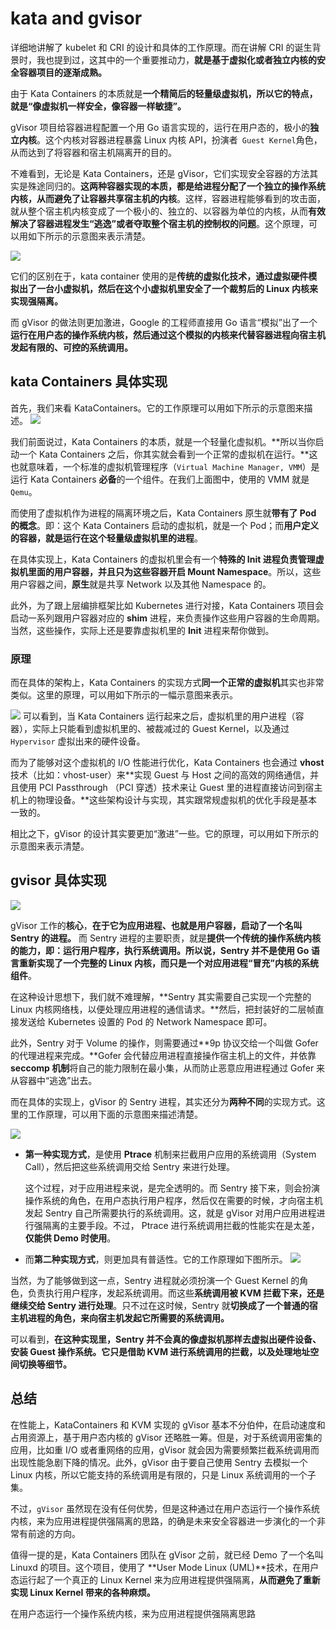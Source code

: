 # kata and gvisor
详细地讲解了 kubelet 和 CRI 的设计和具体的工作原理。而在讲解 CRI 的诞生背景时，我也提到过，这其中的一个重要推动力，**就是基于虚拟化或者独立内核的安全容器项目的逐渐成熟。**

由于 Kata Containers 的本质就是**一个精简后的轻量级虚拟机，所以它的特点，就是“像虚拟机一样安全，像容器一样敏捷”。**

gVisor 项目给容器进程配置一个用 Go 语言实现的，运行在用户态的，极小的**独立内核**。这个内核对容器进程暴露 Linux 内核 API，扮演者` Guest Kernel`角色，从而达到了将容器和宿主机隔离开的目的。

不难看到，无论是 Kata Containers，还是 gVisor，它们实现安全容器的方法其实是殊途同归的。**这两种容器实现的本质，都是给进程分配了一个独立的操作系统内核，从而避免了让容器共享宿主机的内核**。这样，容器进程能够看到的攻击面，就从整个宿主机内核变成了一个极小的、独立的、以容器为单位的内核，从而**有效解决了容器进程发生“逃逸”或者夺取整个宿主机的控制权的问题**。这个原理，可以用如下所示的示意图来表示清楚。

![](https://static001.geekbang.org/resource/image/51/1d/513b9303c0d2e428b88483e38693741d.png)

它们的区别在于，kata container 使用的是**传统的虚拟化技术，通过虚拟硬件模拟出了一台小虚拟机，然后在这个小虚拟机里安全了一个裁剪后的 Linux 内核来实现强隔离。**

而 gVisor 的做法则更加激进，Google 的工程师直接用 Go 语言“模拟”出了一个**运行在用户态的操作系统内核，然后通过这个模拟的内核来代替容器进程向宿主机发起有限的、可控的系统调用。**

## kata Containers 具体实现
首先，我们来看 KataContainers。它的工作原理可以用如下所示的示意图来描述。
![](https://static001.geekbang.org/resource/image/8d/89/8d7bbc8acaf27adff890f0be637df889.png)

我们前面说过，Kata Containers 的本质，就是一个轻量化虚拟机。**所以当你启动一个 Kata Containers 之后，你其实就会看到一个正常的虚拟机在运行。**这也就意味着，一个标准的虚拟机管理程序（`Virtual Machine Manager, VMM`）是运行 Kata Containers **必备**的一个组件。在我们上面图中，使用的 VMM 就是 `Qemu`。

而使用了虚拟机作为进程的隔离环境之后，Kata Containers 原生就**带有了 Pod 的概念**。即：这个 Kata Containers 启动的虚拟机，就是一个 Pod；而**用户定义的容器，就是运行在这个轻量级虚拟机里的进程**。

在具体实现上，Kata Containers 的虚拟机里会有一个**特殊的 Init 进程负责管理虚拟机里面的用户容器，并且只为这些容器开启 Mount Namespace**。所以，这些用户容器之间，**原生**就是共享 Network 以及其他 Namespace 的。


此外，为了跟上层编排框架比如 Kubernetes 进行对接，Kata Containers 项目会启动一系列跟用户容器对应的 **shim** 进程，来负责操作这些用户容器的生命周期。当然，这些操作，实际上还是要靠虚拟机里的 **Init** 进程来帮你做到。


### 原理
而在具体的架构上，Kata Containers 的实现方式**同一个正常的虚拟机**其实也非常类似。这里的原理，可以用如下所示的一幅示意图来表示。

![](https://static001.geekbang.org/resource/image/47/1a/470a1740e6e4a58c55285b86f635941a.png)
可以看到，当 Kata Containers 运行起来之后，虚拟机里的用户进程（容器），实际上只能看到虚拟机里的、被裁减过的 Guest Kernel，以及通过 `Hypervisor` 虚拟出来的硬件设备。

而为了能够对这个虚拟机的 I/O 性能进行优化，Kata Containers 也会通过 **vhost** 技术（比如：vhost-user）来**实现 Guest 与 Host 之间的高效的网络通信，并且使用 PCI Passthrough （PCI 穿透）技术来让 Guest 里的进程直接访问到宿主机上的物理设备。**这些架构设计与实现，其实跟常规虚拟机的优化手段是基本一致的。

相比之下，gVisor 的设计其实要更加“激进”一些。它的原理，可以用如下所示的示意图来表示清楚。

## gvisor 具体实现

![](https://static001.geekbang.org/resource/image/2f/7b/2f7903a7c494ddf6989d00c794bd7a7b.png)

gVisor 工作的**核心**，**在于它为应用进程、也就是用户容器，启动了一个名叫 Sentry 的进程。** 而 Sentry 进程的主要职责，就是**提供一个传统的操作系统内核的能力，即：运行用户程序，执行系统调用。**所以说，Sentry 并不是使用 Go 语言重新实现了一个完整的 Linux 内核，而**只是一个对应用进程“冒充”内核的系统组件**。

在这种设计思想下，我们就不难理解，**Sentry 其实需要自己实现一个完整的 Linux 内核网络栈，以便处理应用进程的通信请求。**然后，把封装好的二层帧直接发送给 Kubernetes 设置的 Pod 的 Network Namespace 即可。

此外，Sentry 对于 Volume 的操作，则需要通过**9p 协议交给一个叫做 Gofer 的代理进程来完成。**Gofer 会代替应用进程直接操作宿主机上的文件，并依靠 **seccomp 机制**将自己的能力限制在最小集，从而防止恶意应用进程通过 Gofer 来从容器中“逃逸”出去。

而在具体的实现上，gVisor 的 Sentry 进程，其实还分为**两种不同**的实现方式。这里的工作原理，可以用下面的示意图来描述清楚。

![](https://static001.geekbang.org/resource/image/9d/57/9dd7e58aad16c28208c4285bbc011c57.png)

- **第一种实现方式**，是使用 **Ptrace** 机制来拦截用户应用的系统调用（System Call），然后把这些系统调用交给 Sentry 来进行处理。

    这个过程，对于应用进程来说，是完全透明的。而 Sentry 接下来，则会扮演操作系统的角色，在用户态执行用户程序，然后仅在需要的时候，才向宿主机发起 Sentry 自己所需要执行的系统调用。这，就是 gVisor 对用户应用进程进行强隔离的主要手段。不过， Ptrace 进行系统调用拦截的性能实在是太差，**仅能供 Demo 时使用**。


- 而**第二种实现方式**，则更加具有普适性。它的工作原理如下图所示。
![](https://static001.geekbang.org/resource/image/4f/cf/4f3476952f141e4bbafb06d2b00f65cf.png)

当然，为了能够做到这一点，Sentry 进程就必须扮演一个 Guest Kernel 的角色，负责执行用户程序，发起系统调用。而这些**系统调用被 KVM 拦截下来，还是继续交给 Sentry 进行处理**。只不过在这时候，Sentry 就**切换成了一个普通的宿主机进程的角色，来向宿主机发起它所需要的系统调用。**

可以看到，**在这种实现里，Sentry 并不会真的像虚拟机那样去虚拟出硬件设备、安装 Guest 操作系统。它只是借助 KVM 进行系统调用的拦截，以及处理地址空间切换等细节。**

## 总结


在性能上，KataContainers 和 KVM 实现的 gVisor 基本不分伯仲，在启动速度和占用资源上，基于用户态内核的 gVisor 还略胜一筹。但是，对于系统调用密集的应用，比如重 I/O 或者重网络的应用，gVisor 就会因为需要频繁拦截系统调用而出现性能急剧下降的情况。此外，gVisor 由于要自己使用 Sentry 去模拟一个 Linux 内核，所以它能支持的系统调用是有限的，只是 Linux 系统调用的一个子集。

不过，`gVisor` 虽然现在没有任何优势，但是这种通过在用户态运行一个操作系统内核，来为应用进程提供强隔离的思路，的确是未来安全容器进一步演化的一个非常有前途的方向。

值得一提的是，Kata Containers 团队在 gVisor 之前，就已经 Demo 了一个名叫 Linuxd 的项目。这个项目，使用了 **User Mode Linux (UML)**技术，在用户态运行起了一个真正的 Linux Kernel 来为应用进程提供强隔离，**从而避免了重新实现 Linux Kernel 带来的各种麻烦。**

在用户态运行一个操作系统内核，来为应用进程提供强隔离思路